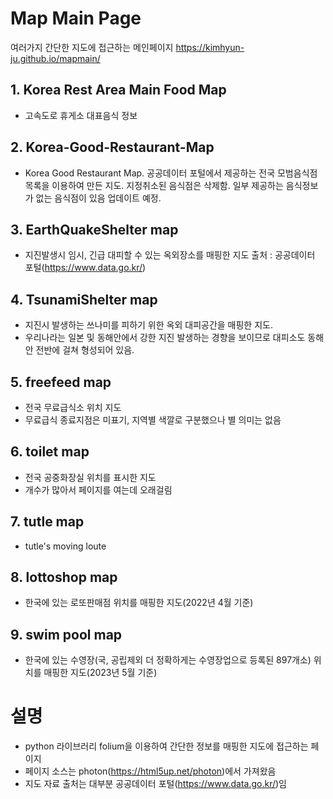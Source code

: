 # Map Main Page
여러가지 간단한 지도에 접근하는 메인페이지
https://kimhyun-ju.github.io/mapmain/
## 1. Korea Rest Area Main Food Map
- 고속도로 휴게소 대표음식 정보
## 2. Korea-Good-Restaurant-Map
- Korea Good Restaurant Map. 공공데이터 포털에서 제공하는 전국 모범음식점 목록을 이용하여 만든 지도. 지정취소된 음식점은 삭제함. 일부 제공하는 음식정보가 없는 음식점이 있음 업데이트 예정.
## 3. EarthQuakeShelter map
- 지진발생시 임시, 긴급 대피할 수 있는 옥외장소를 매핑한 지도 출처 : 공공데이터 포털(https://www.data.go.kr/)
## 4. TsunamiShelter map
- 지진시 발생하는 쓰나미를 피하기 위한 옥외 대피공간을 매핑한 지도.
- 우리나라는 일본 및 동해안에서 강한 지진 발생하는 경향을 보이므로 대피소도 동해안 전반에 걸쳐 형성되어 있음.
## 5. freefeed map
- 전국 무료급식소 위치 지도
- 무료급식 종료지점은 미표기, 지역별 색깔로 구분했으나 별 의미는 없음
## 6. toilet map
- 전국 공중화장실 위치를 표시한 지도
- 개수가 많아서 페이지를 여는데 오래걸림
## 7. tutle map
- tutle's moving loute
## 8. lottoshop map
- 한국에 있는 로또판매점 위치를 매핑한 지도(2022년 4월 기준)
## 9. swim pool map
- 한국에 있는 수영장(국, 공립제외 더 정확하게는 수영장업으로 등록된 897개소) 위치를 매핑한 지도(2023년 5월 기준)

# 설명
- python 라이브러리 folium을 이용하여 간단한 정보를 매핑한 지도에 접근하는 페이지
- 페이지 소스는 photon(https://html5up.net/photon)에서 가져왔음
- 지도 자료 출처는 대부분 공공데이터 포털(https://www.data.go.kr/)임
